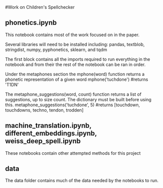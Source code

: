 #Work on Children's Spellchecker

## phonetics.ipynb
This notebook contains most of the work focused on in the paper.

Several libraries will need to be installed including: pandas, textblob, stringdist, numpy, pyphonetics, sklearn, and tqdm

The first block contains all the imports required to run everything in the notebook and from their the rest of the notebook can be ran in order.

Under the metaphones section the mphone(word) function returns a phonetic representation of a given word
    mphone('tuchdone') #returns 'T1DN'

The metaphone_suggestions(word, count) function returns a list of suggestions, up to size count. The dictionary must be built before using this.
    metaphone_suggestions('tuchdone', 5) #returns [touchdown, touchdowns, techno, tendon, trodden]

## machine_translation.ipynb, different_embeddings.ipynb, weiss_deep_spell.ipynb
These notebooks contain other attempted methods for this project

## data
The data folder contains much of the data needed by the notebooks to run. 